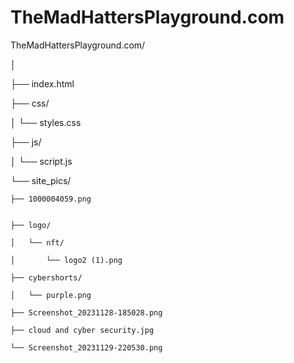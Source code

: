 # TheMadHattersPlayground.com

TheMadHattersPlayground.com/

│

├── index.html

├── css/

│   └── styles.css

├── js/

│   └── script.js

└── site_pics/

    ├── 1000004059.png
    
    
    ├── logo/
    
    │   └── nft/
    
    │       └── logo2 (1).png
    
    ├── cybershorts/
    
    │   └── purple.png
    
    ├── Screenshot_20231128-185028.png
    
    ├── cloud and cyber security.jpg
    
    └── Screenshot_20231129-220530.png

